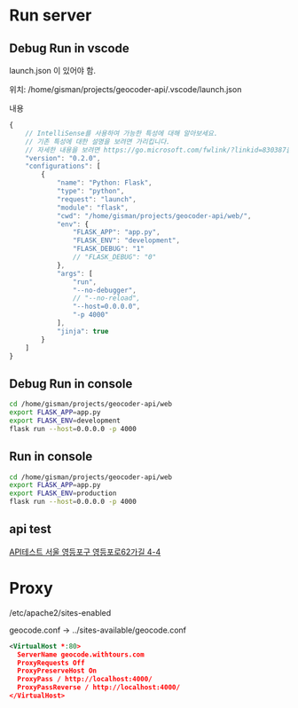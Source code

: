 # Run server

## Debug Run in vscode

launch.json 이 있어야 함.

위치: /home/gisman/projects/geocoder-api/.vscode/launch.json

내용
```js
{
    // IntelliSense를 사용하여 가능한 특성에 대해 알아보세요.
    // 기존 특성에 대한 설명을 보려면 가리킵니다.
    // 자세한 내용을 보려면 https://go.microsoft.com/fwlink/?linkid=830387을(를) 방문하세요.
    "version": "0.2.0",
    "configurations": [
        {
            "name": "Python: Flask",
            "type": "python",
            "request": "launch",
            "module": "flask",
            "cwd": "/home/gisman/projects/geocoder-api/web/",
            "env": {
                "FLASK_APP": "app.py",
                "FLASK_ENV": "development",
                "FLASK_DEBUG": "1"
                // "FLASK_DEBUG": "0"
            },
            "args": [
                "run",
                "--no-debugger",
                // "--no-reload",
                "--host=0.0.0.0",
                "-p 4000"
            ],
            "jinja": true
        }
    ]
}
```

## Debug Run in console
```bash
cd /home/gisman/projects/geocoder-api/web
export FLASK_APP=app.py
export FLASK_ENV=development
flask run --host=0.0.0.0 -p 4000
```

## Run in console
```bash
cd /home/gisman/projects/geocoder-api/web
export FLASK_APP=app.py
export FLASK_ENV=production
flask run --host=0.0.0.0 -p 4000
```

## api test

[API테스트 서울 영등포구 영등포로62가길 4-4](http://geocode.withtours.com/api?q=서울%20영등포구%20영등포로62가길%204-4)

# Proxy

/etc/apache2/sites-enabled

geocode.conf -> ../sites-available/geocode.conf

```xml
<VirtualHost *:80>
  ServerName geocode.withtours.com
  ProxyRequests Off
  ProxyPreserveHost On
  ProxyPass / http://localhost:4000/
  ProxyPassReverse / http://localhost:4000/
</VirtualHost>
```